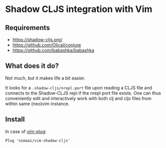 # Shadow CLJS integration with Vim

## Requirements

* https://shadow-cljs.org/
* https://github.com/Olical/conjure
* https://github.com/babashka/babashka

## What does it do?

Not much, but it makes life a bit easier.

It looks for a `.shadow-cljs/nrepl.port` file upon reading a CLJS file and connects to the Shadow-CLJS repl if the nrepl port file exists. One can thus conveniently edit and interactively work with both clj and cljs files from within same (neo)vim instance.

## Install

In case of [vim-plug](https://github.com/junegunn/vim-plug):

`Plug 'nimaai/vim-shadow-cljs'`
